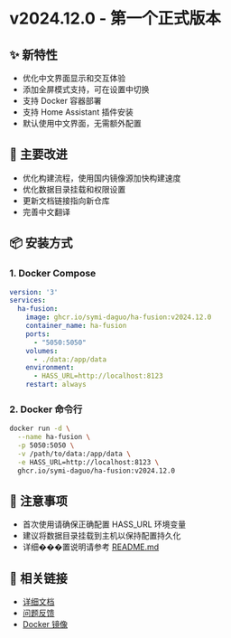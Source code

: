 # v2024.12.0 - 第一个正式版本

## ✨ 新特性
- 优化中文界面显示和交互体验
- 添加全屏模式支持，可在设置中切换
- 支持 Docker 容器部署
- 支持 Home Assistant 插件安装
- 默认使用中文界面，无需额外配置

## 🔧 主要改进
- 优化构建流程，使用国内镜像源加快构建速度
- 优化数据目录挂载和权限设置
- 更新文档链接指向新仓库
- 完善中文翻译

## 📦 安装方式

### 1. Docker Compose

```yaml
version: '3'
services:
  ha-fusion:
    image: ghcr.io/symi-daguo/ha-fusion:v2024.12.0
    container_name: ha-fusion
    ports:
      - "5050:5050"
    volumes:
      - ./data:/app/data
    environment:
      - HASS_URL=http://localhost:8123
    restart: always
```

### 2. Docker 命令行

```bash
docker run -d \
  --name ha-fusion \
  -p 5050:5050 \
  -v /path/to/data:/app/data \
  -e HASS_URL=http://localhost:8123 \
  ghcr.io/symi-daguo/ha-fusion:v2024.12.0
```

## 📝 注意事项
- 首次使用请确保正确配置 HASS_URL 环境变量
- 建议将数据目录挂载到主机以保持配置持久化
- 详细���置说明请参考 [README.md](https://github.com/symi-daguo/ha-fusion/blob/main/README.md)

## 🔗 相关链接
- [详细文档](https://github.com/symi-daguo/ha-fusion/blob/main/README.md)
- [问题反馈](https://github.com/symi-daguo/ha-fusion/issues)
- [Docker 镜像](https://github.com/symi-daguo/ha-fusion/pkgs/container/ha-fusion) 